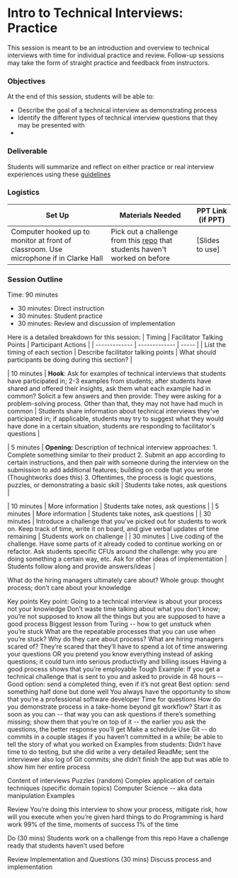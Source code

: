 # Intro to Technical Interviews: Practice

This session is meant to be an introduction and overview to technical interviews with time for individual practice and review. Follow-up sessions may take the form of straight practice and feedback from instructors. 

### Objectives
At the end of this session, students will be able to:

* Describe the goal of a technical interview as demonstrating process
* Identify the different types of technical interview questions that they may be presented with
* 

### Deliverable

Students will summarize and reflect on either practice or real interview experiences using these [guidelines](https://github.com/turingschool/career-development-curriculum/blob/master/module_four/interview_practice_reflection_guidelines.md)

### Logistics

| Set Up | Materials Needed | PPT Link (if PPT)|
| ------ | ---------------- | ---------------- |
| Computer hooked up to monitor at front of classroom. Use microphone if in Clarke Hall | Pick out a challenge from this [repo](https://github.com/turingschool/challenges) that students haven't worked on before| [Slides to use] |

### Session Outline

Time: 90 minutes

* 30 minutes: Direct instruction
* 30 minutes: Student practice
* 30 minutes: Review and discussion of implementation

Here is a detailed breakdown for this session:
| Timing        | Facilitator Talking Points           | Participant Actions  |
| ------------- | ------------- | ----- |
| List the timing of each section      |  Describe facilitator talking points | What should participants be doing during this section? |


| 10 minutes | **Hook**: Ask for examples of technical interviews that students have participated in; 2-3 examples from students; after students have shared and offered their insights, ask them what each example had in common? Solicit a few answers and then provide: They were asking for a problem-solving process. Other than that, they may not have had much in common      | Students share information about technical interviews they've participated in; if applicable, students may try to suggest what they would have done in a certain situation, students are responding to facilitator's questions |

| 5 minutes | **Opening:** Description of technical interview approaches: 1. Complete something similar to their product 2. Submit an app according to certain instructions, and then pair with someone during the interview on the submission to add additional features; building on code that you wrote (Thoughtworks does this) 3. Oftentimes, the process is logic questions, puzzles, or demonstrating a basic skill      | Students take notes, ask questions |


| 10 minutes | More information       | Students take notes, ask questions | 
| 5 minutes | More information      | Students take notes, ask questions |
| 30 minutes | Introduce a challenge that you've picked out for students to work on. Keep track of time, write it on board, and give verbal updates of time remaining      | Students work on challenge |
| 30 minutes | Live coding of the challenge. Have some parts of it already coded to continue working on or refactor. Ask students specific CFUs around the challenge: why you are doing something a certain way, etc. Ask for other ideas of implementation      | Students follow along and provide answers/ideas |


What do the hiring managers ultimately care about? Whole group: thought process; don’t care about your knowledge

Key points
Key point: Going to a technical interview is about your process not your knowledge
Don’t waste time talking about what you don’t know; you’re not supposed to know all the things but you are supposed to have a good process
Biggest lesson from Turing -- how to get unstuck when you’re stuck
What are the repeatable processes that you can use when you’re stuck?
Why do they care about process? 
What are hiring managers scared of? 
They’re scared that they’ll have to spend a lot of time answering your questions OR you pretend you know everything instead of asking questions; it could turn into serious productivity and billing issues
Having a good process shows that you’re employable
Tough Example:
If you get a technical challenge that is sent to you and asked to provide in 48 hours -- 
Good option: send a completed thing, even if it’s not great
Best option: send something half done but done well
You always have the opportunity to show that you’re a professional software developer
Time for questions
How do you demonstrate process in a take-home beyond git workflow?
Start it as soon as you can -- that way you can ask questions if there’s something missing; show them that you’re on top of it -- the earlier you ask the questions, the better response you’ll get
Make a schedule
Use Git -- do commits in a couple stages if you haven’t committed in a while; be able to tell the story of what you worked on
Examples from students:
Didn’t have time to do testing, but she did write a very detailed ReadMe; sent the interviewer also log of Git commits; she didn’t finish the app but was able to show him her entire process

Content of interviews
Puzzles (random)
Complex application of certain techniques (specific domain topics)
Computer Science -- aka data manipulation
Examples

Review
You’re doing this interview to show your process, mitigate risk, how will you execute when you’re given hard things to do
Programming is hard work 99% of the time, moments of success 1% of the time

Do (30 mins)
Students work on a challenge from this repo
Have a challenge ready that students haven’t used before

Review Implementation and Questions (30 mins)
Discuss process and implementation

